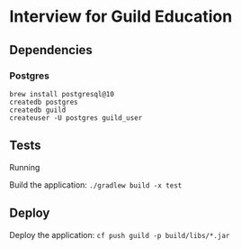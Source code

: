 # Interview for Guild Education



## Dependencies

### Postgres
```
brew install postgresql@10
createdb postgres
createdb guild
createuser -U postgres guild_user
```



## Tests

Running

Build the application: `./gradlew build -x test`

## Deploy

Deploy the application: `cf push guild -p build/libs/*.jar`